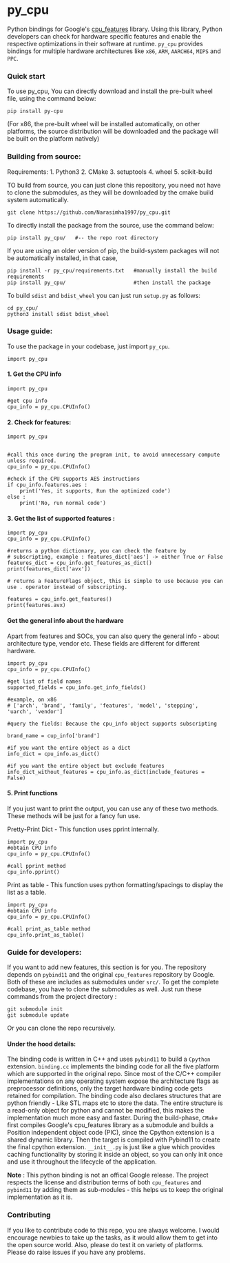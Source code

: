 # py_cpu
Python bindings for Google's [cpu_features](https://github.com/google/cpu_features) library. Using this library, Python developers can check for hardware specific features and enable the respective optimizations in their software at runtime. `py_cpu` provides bindings for multiple hardware architectures like `x86`, `ARM`, `AARCH64`, `MIPS` and `PPC`. 

### Quick start
To use py_cpu, You can directly download and install the pre-built wheel file, using the command below:
```
pip install py-cpu
```

(For x86, the pre-built wheel will be installed automatically, on other platforms, the source distribution will be downloaded and the package will be built on the platform natively)

### Building from source:

Requirements:
    1. Python3
    2. CMake
    3. setuptools
    4. wheel
    5. scikit-build

TO build from source, you can just clone this repository, you need not have to clone the submodules, as they will be downloaded by the cmake build system automatically.
```
git clone https://github.com/Narasimha1997/py_cpu.git
```

To directly install the package from the source, use the command below:
```
pip install py_cpu/   #-- the repo root directory
```

If you are using an older version of pip, the build-system packages will not be automatically installed, in that case,
```
pip install -r py_cpu/requirements.txt   #manually install the build requirements
pip install py_cpu/                      #then install the package
```

To build `sdist` and `bdist_wheel` you can just run `setup.py` as follows:
```
cd py_cpu/
python3 install sdist bdist_wheel
```

### Usage guide:
To use the package in your codebase, just import `py_cpu`.

```
import py_cpu
```

#### 1. Get the CPU info
```python3
import py_cpu

#get cpu info
cpu_info = py_cpu.CPUInfo()
```

#### 2. Check for features:
```python3
import py_cpu


#call this once during the program init, to avoid unnecessary compute unless required.
cpu_info = py_cpu.CPUInfo()

#check if the CPU supports AES instructions
if cpu_info.features.aes :
    print('Yes, it supports, Run the optimized code')
else :
    print('No, run normal code')

```

#### 3. Get the list of supported features :
```python3
import py_cpu
cpu_info = py_cpu.CPUInfo()

#returns a python dictionary, you can check the feature by
# subscripting, example : features_dict['aes'] -> either True or False
features_dict = cpu_info.get_features_as_dict()
print(features_dict['avx'])

# returns a FeatureFlags object, this is simple to use because you can use . operator instead of subscripting.

features = cpu_info.get_features()
print(features.avx)
```

#### Get the general info about the hardware
Apart from features and SOCs, you can also query the general info - about architecture type, vendor etc.
These fields are different for different hardware. 

```python3
import py_cpu
cpu_info = py_cpu.CPUInfo()

#get list of field names
supported_fields = cpu_info.get_info_fields()

#example, on x86
# ['arch', 'brand', 'family', 'features', 'model', 'stepping', 'uarch', 'vendor']

#query the fields: Because the cpu_info object supports subscripting

brand_name = cup_info['brand']

#if you want the entire object as a dict
info_dict = cpu_info.as_dict()

#if you want the entire object but exclude features
info_dict_without_features = cpu_info.as_dict(include_features = False)

```

#### 5. Print functions
If you just want to print the output, you can use any of these two methods.
These methods will be just for a fancy fun use.

Pretty-Print Dict - This function uses pprint internally.
```python3
import py_cpu
#obtain CPU info
cpu_info = py_cpu.CPUInfo()

#call pprint method
cpu_info.pprint()
```

Print as table - This function uses python formatting/spacings to display the list as a table.
```python3
import py_cpu
#obtain CPU info
cpu_info = py_cpu.CPUInfo()

#call print_as_table method
cpu_info.print_as_table()
```

### Guide for developers:
If you want to add new features, this section is for you.
The repository depends on `pybind11` and the original `cpu_features` repository by Google. Both of these are includes as submodules under `src/`.  To get the complete codebase, you have to clone the submodules as well. Just run these commands from the project directory :

```
git submodule init 
git submodule update
```
Or you can clone the repo recursively.

#### Under the hood details:
The binding code is written in C++ and uses `pybind11` to build a `Cpython` extension. `binding.cc` implements the binding code for all the five platform which are supported in the original repo. Since most of the C/C++ compiler implementations on any operating system expose the architecture flags as preprocessor definitions, only the target hardware binding code gets retained for compilation. The binding code also declares structures that are python friendly - Like STL maps etc to store the data. 
The entire structure is a read-only object for python and cannot be modified, this makes the implementation much more easy and faster. During the build-phase, `CMake` first compiles Google's cpu_features library as a submodule and builds a Position independent object code (PIC), since the Cpython extension is a shared dynamic library. Then the target is compiled with Pybind11 to create the final cpython extension. `__init__.py` is just like a glue which provides caching functionality by storing it inside an object, so you can only init once and use it throughout the lifecycle of the application.

**Note** : This python binding is not an offical Google release. The project respects the license and distribution terms of both `cpu_features` and `pybind11` by adding them as sub-modules - this helps us to keep the original implementation as it is.

### Contributing
If you like to contribute code to this repo, you are always welcome. 
I would encourage newbies to take up the tasks, as it would allow them to get into the open source world.
Also, please do test it on variety of platforms. Please do raise issues if you have any problems.
